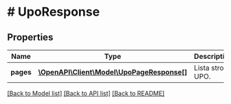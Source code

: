 # # UpoResponse

## Properties

Name | Type | Description | Notes
------------ | ------------- | ------------- | -------------
**pages** | [**\OpenAPI\Client\Model\UpoPageResponse[]**](UpoPageResponse.md) | Lista stron UPO. |

[[Back to Model list]](../../README.md#models) [[Back to API list]](../../README.md#endpoints) [[Back to README]](../../README.md)
